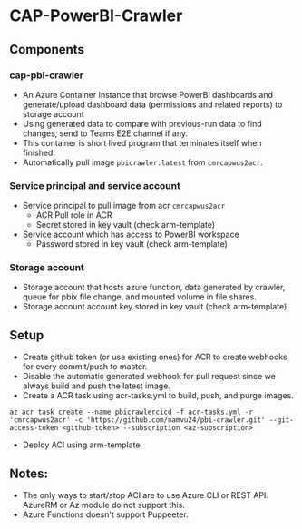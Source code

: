 # CAP-PowerBI-Crawler

## Components
### cap-pbi-crawler
* An Azure Container Instance that browse PowerBI  dashboards and generate/upload dashboard data (permissions and related reports) to storage account
* Using generated data to compare with previous-run data to find changes, send to Teams E2E channel if any.
* This container is short lived program that terminates itself when finished.
* Automatically pull image `pbicrawler:latest` from `cmrcapwus2acr`.

### Service principal and service account
* Service principal  to pull image from acr `cmrcapwus2acr` 
  * ACR Pull role in ACR
  * Secret stored in key vault (check arm-template)
* Service account which has access to PowerBI workspace
  * Password stored in key vault (check arm-template)

### Storage account
* Storage account that hosts azure function, data generated by crawler, queue for pbix file change, and mounted volume in file shares.
* Storage account account key stored in key vault (check arm-template)

## Setup
* Create github token (or use existing ones) for ACR to create webhooks for every commit/push to master.
* Disable the automatic generated webhook for pull request since we always build and push the latest image.
* Create a ACR task using acr-tasks.yml to build, push, and purge images.
```
az acr task create --name pbicrawlercicd -f acr-tasks.yml -r 'cmrcapwus2acr' -c 'https://github.com/namvu24/pbi-crawler.git' --git-access-token <github-token> --subscription <az-subscription>
```
* Deploy ACI using arm-template

## Notes:
* The only ways to start/stop ACI are to use Azure CLI or REST API. AzureRM or Az module do not support this.
* Azure Functions doesn't support Puppeeter.
